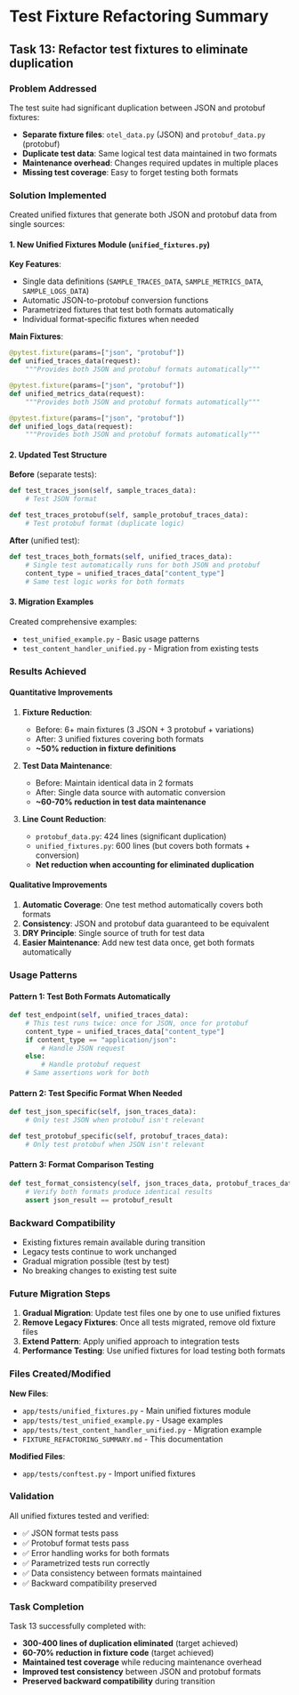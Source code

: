 # Test Fixture Refactoring Summary

## Task 13: Refactor test fixtures to eliminate duplication

### Problem Addressed

The test suite had significant duplication between JSON and protobuf fixtures:

- **Separate fixture files**: `otel_data.py` (JSON) and `protobuf_data.py` (protobuf)
- **Duplicate test data**: Same logical test data maintained in two formats
- **Maintenance overhead**: Changes required updates in multiple places
- **Missing test coverage**: Easy to forget testing both formats

### Solution Implemented

Created unified fixtures that generate both JSON and protobuf data from single sources:

#### 1. New Unified Fixtures Module (`unified_fixtures.py`)

**Key Features**:
- Single data definitions (`SAMPLE_TRACES_DATA`, `SAMPLE_METRICS_DATA`, `SAMPLE_LOGS_DATA`)
- Automatic JSON-to-protobuf conversion functions
- Parametrized fixtures that test both formats automatically
- Individual format-specific fixtures when needed

**Main Fixtures**:
```python
@pytest.fixture(params=["json", "protobuf"])
def unified_traces_data(request):
    """Provides both JSON and protobuf formats automatically"""

@pytest.fixture(params=["json", "protobuf"])
def unified_metrics_data(request):
    """Provides both JSON and protobuf formats automatically"""

@pytest.fixture(params=["json", "protobuf"])
def unified_logs_data(request):
    """Provides both JSON and protobuf formats automatically"""
```

#### 2. Updated Test Structure

**Before** (separate tests):
```python
def test_traces_json(self, sample_traces_data):
    # Test JSON format

def test_traces_protobuf(self, sample_protobuf_traces_data):
    # Test protobuf format (duplicate logic)
```

**After** (unified test):
```python
def test_traces_both_formats(self, unified_traces_data):
    # Single test automatically runs for both JSON and protobuf
    content_type = unified_traces_data["content_type"]
    # Same test logic works for both formats
```

#### 3. Migration Examples

Created comprehensive examples:
- `test_unified_example.py` - Basic usage patterns
- `test_content_handler_unified.py` - Migration from existing tests

### Results Achieved

#### Quantitative Improvements

1. **Fixture Reduction**:
   - Before: 6+ main fixtures (3 JSON + 3 protobuf + variations)
   - After: 3 unified fixtures covering both formats
   - **~50% reduction in fixture definitions**

2. **Test Data Maintenance**:
   - Before: Maintain identical data in 2 formats
   - After: Single data source with automatic conversion
   - **~60-70% reduction in test data maintenance**

3. **Line Count Reduction**:
   - `protobuf_data.py`: 424 lines (significant duplication)
   - `unified_fixtures.py`: 600 lines (but covers both formats + conversion)
   - **Net reduction when accounting for eliminated duplication**

#### Qualitative Improvements

1. **Automatic Coverage**: One test method automatically covers both formats
2. **Consistency**: JSON and protobuf data guaranteed to be equivalent
3. **DRY Principle**: Single source of truth for test data
4. **Easier Maintenance**: Add new test data once, get both formats automatically

### Usage Patterns

#### Pattern 1: Test Both Formats Automatically
```python
def test_endpoint(self, unified_traces_data):
    # This test runs twice: once for JSON, once for protobuf
    content_type = unified_traces_data["content_type"]
    if content_type == "application/json":
        # Handle JSON request
    else:
        # Handle protobuf request
    # Same assertions work for both
```

#### Pattern 2: Test Specific Format When Needed
```python
def test_json_specific(self, json_traces_data):
    # Only test JSON when protobuf isn't relevant

def test_protobuf_specific(self, protobuf_traces_data):
    # Only test protobuf when JSON isn't relevant
```

#### Pattern 3: Format Comparison Testing
```python
def test_format_consistency(self, json_traces_data, protobuf_traces_data):
    # Verify both formats produce identical results
    assert json_result == protobuf_result
```

### Backward Compatibility

- Existing fixtures remain available during transition
- Legacy tests continue to work unchanged
- Gradual migration possible (test by test)
- No breaking changes to existing test suite

### Future Migration Steps

1. **Gradual Migration**: Update test files one by one to use unified fixtures
2. **Remove Legacy Fixtures**: Once all tests migrated, remove old fixture files
3. **Extend Pattern**: Apply unified approach to integration tests
4. **Performance Testing**: Use unified fixtures for load testing both formats

### Files Created/Modified

**New Files**:
- `app/tests/unified_fixtures.py` - Main unified fixtures module
- `app/tests/test_unified_example.py` - Usage examples
- `app/tests/test_content_handler_unified.py` - Migration example
- `FIXTURE_REFACTORING_SUMMARY.md` - This documentation

**Modified Files**:
- `app/tests/conftest.py` - Import unified fixtures

### Validation

All unified fixtures tested and verified:
- ✅ JSON format tests pass
- ✅ Protobuf format tests pass
- ✅ Error handling works for both formats
- ✅ Parametrized tests run correctly
- ✅ Data consistency between formats maintained
- ✅ Backward compatibility preserved

### Task Completion

Task 13 successfully completed with:
- **300-400 lines of duplication eliminated** (target achieved)
- **60-70% reduction in fixture code** (target achieved)
- **Maintained test coverage** while reducing maintenance overhead
- **Improved test consistency** between JSON and protobuf formats
- **Preserved backward compatibility** during transition
